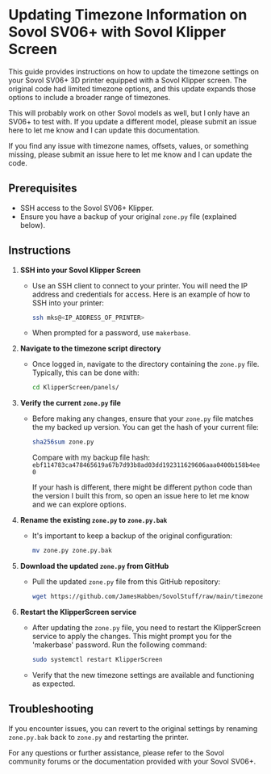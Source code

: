 # Updating Timezone Information on Sovol SV06+ with Sovol Klipper Screen

This guide provides instructions on how to update the timezone settings on your Sovol SV06+ 3D printer equipped with a Sovol Klipper screen. The original code had limited timezone options, and this update expands those options to include a broader range of timezones.

This will probably work on other Sovol models as well, but I only have an SV06+ to test with. If you update a different model, please submit an issue here to let me know and I can update this documentation.

If you find any issue with timezone names, offsets, values, or something missing, please submit an issue here to let me know and I can update the code.

## Prerequisites
- SSH access to the Sovol SV06+ Klipper.
- Ensure you have a backup of your original `zone.py` file (explained below).

## Instructions

1. **SSH into your Sovol Klipper Screen**
   - Use an SSH client to connect to your printer. You will need the IP address and credentials for access. Here is an example of how to SSH into your printer:
     ```bash
     ssh mks@<IP_ADDRESS_OF_PRINTER>
     ```
   - When prompted for a password, use `makerbase`.

2. **Navigate to the timezone script directory**
   - Once logged in, navigate to the directory containing the `zone.py` file. Typically, this can be done with:
     ```bash
     cd KlipperScreen/panels/
     ```

3. **Verify the current `zone.py` file**
   - Before making any changes, ensure that your `zone.py` file matches the my backed up version. You can get the hash of your current file:
     ```bash
     sha256sum zone.py
     ```
     Compare with my backup file hash: `ebf114783ca478465619a67b7d93b8ad03dd192311629606aaa0400b158b4ee0`

     If your hash is different, there might be different python code than the version I built this from, so open an issue here to let me know and we can explore options.

4. **Rename the existing `zone.py` to `zone.py.bak`**
   - It's important to keep a backup of the original configuration:
     ```bash
     mv zone.py zone.py.bak
     ```

5. **Download the updated `zone.py` from GitHub**
   - Pull the updated `zone.py` file from this GitHub repository:
     ```bash
     wget https://github.com/JamesHabben/SovolStuff/raw/main/timezone/zone.py
     ```

6. **Restart the KlipperScreen service**
   - After updating the `zone.py` file, you need to restart the KlipperScreen service to apply the changes. This might prompt you for the 'makerbase' password. Run the following command:
     ```bash
     sudo systemctl restart KlipperScreen
     ```
   - Verify that the new timezone settings are available and functioning as expected.

## Troubleshooting
If you encounter issues, you can revert to the original settings by renaming `zone.py.bak` back to `zone.py` and restarting the printer.

For any questions or further assistance, please refer to the Sovol community forums or the documentation provided with your Sovol SV06+.

